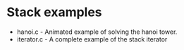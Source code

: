 # Stack examples

* hanoi.c - Animated example of solving the hanoi tower.
* iterator.c - A complete example of the stack iterator
